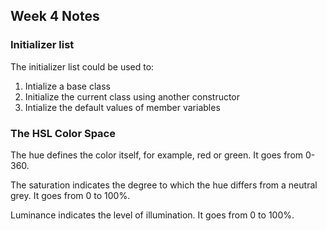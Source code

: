 ## Week 4 Notes

### Initializer list

The initializer list could be used to:
1. Intialize a base class
2. Initialize the current class using another constructor
3. Intialize the default values of member variables

### The HSL Color Space

The hue defines the color itself, for example, red or green.
It goes from 0-360.

The saturation indicates the degree to which the hue differs
from a neutral grey. It goes from 0 to 100%.

Luminance indicates the level of illumination. It goes from 0 to 100%.

